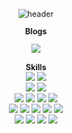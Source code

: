 <div align="center"> 

![header](https://capsule-render.vercel.app/api?type=cylinder&color=81BEF7&height=100&section=header&text=🤍　　　Jina's%20Github　　　🤍&fontSize=50&fontColor=000000)

<b>Blogs</b>
<div>
<a href="https://jinaon.tistory.com/" target="_blank"><img src="https://img.shields.io/badge/Blog-000000?style=for-the-badge&logo=tistory&logoColor=FFFFFF"/></a>    </div>
<br>
<b>Skills</b>
<div>
    <img src="https://img.shields.io/badge/springboot-6DB33F?style=flat&logo=springboot&logoColor=white" />
    <img src="https://img.shields.io/badge/django-092E20?style=flat&logo=django&logoColor=white" />
</div>
    <div>
    <img src="https://img.shields.io/badge/hadoop-66CCFF?style=flat&logo=apachehadoop&logoColor=white" />
    <img src="https://img.shields.io/badge/rabbitmq-FF6600?style=flat&logo=rabbitmq&logoColor=white" />
</div>
<div>
    <img src="https://img.shields.io/badge/javascript-007396?style=flat&logo=javascript&logoColor=white" />
    <img src="https://img.shields.io/badge/vue.js-4FC08D?style=flat&logo=vue.js&logoColor=white" />
    <img src="https://img.shields.io/badge/HTML5-E34F26?style=flat&logo=HTML5&logoColor=white" />
    <img src="https://img.shields.io/badge/CSS3-1572B6?style=flat&logo=CSS3&logoColor=white" />
</div>
<div>
    <img src="https://img.shields.io/badge/mysql-4479A1?style=flat&logo=mysql&logoColor=white" />
    <img src="https://img.shields.io/badge/sqlite-003B57?style=flat&logo=sqlite&logoColor=white" />
    <img src="https://img.shields.io/badge/mongodb-47A248?style=flat&logo=mongodb&logoColor=white" />
    <img src="https://img.shields.io/badge/redis-DC382D?style=flat&logo=redis&logoColor=white" />
    <img src="https://img.shields.io/badge/mariadb-003545?style=flat&logo=mariadb&logoColor=white" />
</div>
<div>
    <img src="https://img.shields.io/badge/docker-2496ED?style=flat&logo=docker&logoColor=white" />
    <img src="https://img.shields.io/badge/Amazon AWS-232F3E?style=flat&logo=Amazon AWS&logoColor=white" />
    <img src="https://img.shields.io/badge/jenkins-D24939?style=flat&logo=jenkins&logoColor=white" />
    <img src="https://img.shields.io/badge/nginx-009639?style=flat&logo=nginx&logoColor=white" />
</div>
<br>
</div> 
